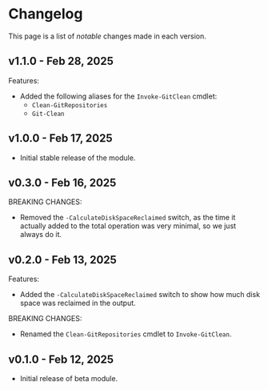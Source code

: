 # Changelog

This page is a list of _notable_ changes made in each version.

## v1.1.0 - Feb 28, 2025

Features:

- Added the following aliases for the `Invoke-GitClean` cmdlet:
  - `Clean-GitRepositories`
  - `Git-Clean`

## v1.0.0 - Feb 17, 2025

- Initial stable release of the module.

## v0.3.0 - Feb 16, 2025

BREAKING CHANGES:

- Removed the `-CalculateDiskSpaceReclaimed` switch, as the time it actually added to the total operation was very minimal, so we just always do it.

## v0.2.0 - Feb 13, 2025

Features:

- Added the `-CalculateDiskSpaceReclaimed` switch to show how much disk space was reclaimed in the output.

BREAKING CHANGES:

- Renamed the `Clean-GitRepositories` cmdlet to `Invoke-GitClean`.

## v0.1.0 - Feb 12, 2025

- Initial release of beta module.
